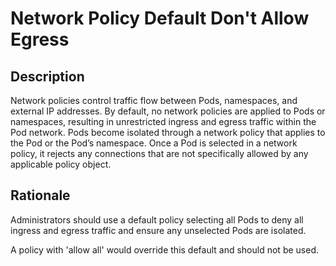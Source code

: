 # Network Policy Default Don't Allow Egress

## Description

Network policies control traffic flow between Pods, namespaces, and external IP addresses. By default, no network
policies are applied to Pods or namespaces, resulting in unrestricted ingress and egress traffic within the Pod network.
Pods become isolated through a network policy that applies to the Pod or the Pod’s namespace. Once a Pod is selected in
a network policy, it rejects any connections that are not specifically allowed by any applicable policy object.

## Rationale

Administrators should use a default policy selecting all Pods to deny all ingress and egress traffic and ensure any
unselected Pods are isolated.

A policy with 'allow all' would override this default and should not be used.
